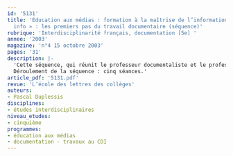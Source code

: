 ```yaml
---
id: '5131'
title: 'Éducation aux médias : formation à la maîtrise de l’information. Le « défi
  info » : les premiers pas du travail documentaire (séquence)'
rubrique: 'Interdisciplinarité français, documentation [5e] '
annee: '2003'
magazine: 'n°4 15 octobre 2003'
pages: '31'
description: |-
  'Cette séquence, qui réunit le professeur documentaliste et le professeur de français, s’inscrit dans un processus d’éducation à la culture de l’information visant à construire chez le collégien des capacités documentaires et informationnelles. Comme telles, ces capacités ont pour but d’être transférées et réinvesties dans d’autres situations d’apprentissage, tels les itinéraires de découverte (IDD) et les projets disciplinaires utilisant l’information pour agréger des savoirs.
  Déroulement de la séquence : cinq séances.'
article_pdf: '5131.pdf'
revue: 'L’école des lettres des collèges'
auteurs:
- Pascal Duplessis
disciplines:
- études interdisciplinaires
niveau_etudes:
- cinquième
programmes:
- éducation aux médias
- documentation - travaux au CDI
---
```

